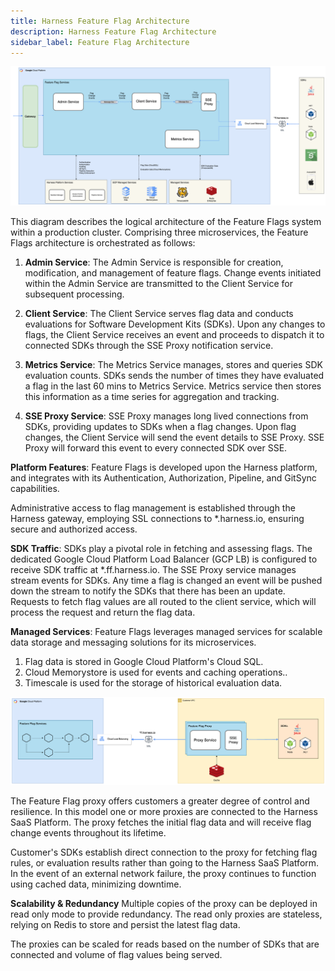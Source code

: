 ```yaml
---
title: Harness Feature Flag Architecture
description: Harness Feature Flag Architecture
sidebar_label: Feature Flag Architecture
---
```


![](./static/harness_ff_architecture.png)

This diagram describes the logical architecture of the Feature Flags system within a production cluster. Comprising three microservices, the Feature Flags architecture is orchestrated as follows:

1. **Admin Service**: The Admin Service is responsible for creation, modification, and management of feature flags. Change events initiated within the Admin Service are transmitted to the Client Service for subsequent processing.


2. **Client Service**: The Client Service serves flag data and conducts evaluations for Software Development Kits (SDKs). Upon any changes to flags, the Client Service receives an event and proceeds to dispatch it to connected SDKs through the SSE Proxy notification service.


3. **Metrics Service**: The Metrics Service manages, stores and queries SDK evaluation counts. SDKs sends the number of times they have evaluated a flag in the last 60 mins to Metrics Service. Metrics service then stores this information as a time series for aggregation and tracking.


4. **SSE Proxy Service**: SSE Proxy manages long lived connections from SDKs, providing updates to SDKs when a flag changes. Upon flag changes, the Client Service will send the event details to SSE Proxy.  SSE Proxy will forward this event to every connected SDK over SSE.


**Platform Features**:
Feature Flags is developed upon the Harness platform, and integrates with its Authentication, Authorization, Pipeline, and GitSync capabilities. 

Administrative access to flag management is established through the Harness gateway, employing SSL connections to *.harness.io, ensuring secure and authorized access.

**SDK Traffic**:
SDKs play a pivotal role in fetching and assessing flags. The dedicated Google Cloud Platform Load Balancer (GCP LB) is configured to receive SDK traffic at *.ff.harness.io. The SSE Proxy service manages stream events for SDKs. Any time a flag is changed an event will be pushed down the stream to notify the SDKs that there has been an update. Requests to fetch flag values are all routed to the client service, which will process the request and return the flag data.

**Managed Services**:
Feature Flags leverages managed services for scalable data storage and messaging solutions for its microservices.
1. Flag data is stored in Google Cloud Platform's Cloud SQL.
2. Cloud Memorystore is used for events and caching operations..
3. Timescale is used for the storage of historical evaluation data.



![](./static/harness_ff_with_proxy_architecture.png)

The Feature Flag proxy offers customers a greater degree of control and resilience. In this model one or more proxies are connected to the Harness SaaS Platform. The proxy fetches the initial flag data and will receive flag change events throughout its lifetime.

Customer's SDKs establish direct connection to the proxy for fetching flag rules, or evaluation results rather than going to the Harness SaaS Platform. In the event of an external network failure, the proxy continues to function using cached data, minimizing downtime.

**Scalability & Redundancy**
Multiple copies of the proxy can be deployed in read only mode to provide redundancy. The read only proxies are stateless, relying on Redis to store and persist the latest flag data. 

The proxies can be scaled for reads based on the number of SDKs that are connected and volume of flag values being served.


